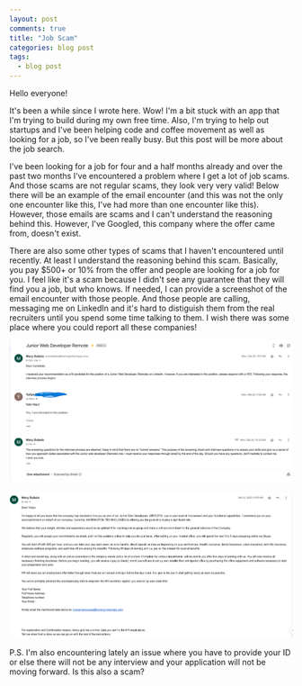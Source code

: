 ```yaml
---
layout: post
comments: true
title: "Job Scam"
categories: blog post
tags:
  - blog post
---
```


Hello everyone!

It's been a while since I wrote here. Wow! I'm a bit stuck with an app that I'm trying to build during my own free time. Also, I'm trying to help out startups and I've been helping code and coffee movement as well as looking for a job, so I've been really busy. But this post will be more about the job search.

I've been looking for a job for four and a half months already and over the past two months I've encountered a problem where I get a lot of job scams. And those scams are not regular scams, they look very very valid! Below there will be an example of the email encounter (and this was not the only one encounter like this, I've had more than one encounter like this). However, those emails are scams and I can't understand the reasoning behind this. However, I've Googled, this company where the offer came from, doesn't exist.

There are also some other types of scams that I haven't encountered until recently. At least I understand the reasoning behind this scam. Basically, you pay $500+ or 10% from the offer and people are looking for a job for you. I feel like it's a scam because I didn't see any guarantee that they will find you a job, but who knows. If needed, I can provide a screenshot of the email encounter with those people. And those people are calling, messaging me on LinkedIn and it's hard to distiguish them from the real recruiters until you spend some time talking to them. I wish there was some place where you could report all these companies!

![Screenshot1](</images/Screenshot1 Junior Web Developer Remote.png>)

![Screenshot2](</images/Screenshot2 Junior Web Developer Remote.png>)

P.S. I'm also encountering lately an issue where you have to provide your ID or else there will not be any interview and your application will not be moving forward. Is this also a scam?
